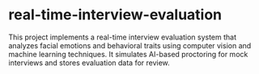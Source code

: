 # real-time-interview-evaluation
This project implements a real-time interview evaluation system that analyzes facial emotions and behavioral traits using computer vision and machine learning techniques. It simulates AI-based proctoring for mock interviews and stores evaluation data for review.
